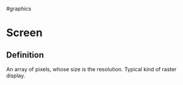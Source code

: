 #graphics 

# Screen

## Definition

An array of pixels, whose size is the resolution. Typical kind of raster display.